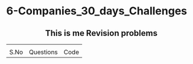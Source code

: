 # 6-Companies_30_days_Challenges

<h2 align="center">This is me Revision problems</h2>
<table width="100%", align="center">
  <th>
    <tr>
    <td>S.No</td/>
    <td>Questions</td/>
    <td>Code</td/>
    </tr>
  </th>
</table>
